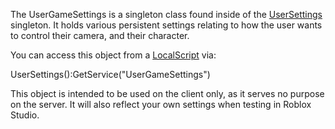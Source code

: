 The UserGameSettings is a singleton class found inside of the [UserSettings](https://developer.roblox.com/en-us/api-reference/class/UserSettings) singleton. It holds various persistent settings relating to how the user wants to control their camera, and their character.

You can access this object from a [LocalScript](https://developer.roblox.com/en-us/api-reference/class/LocalScript) via:

UserSettings():GetService("UserGameSettings")

This object is intended to be used on the client only, as it serves no purpose on the server. It will also reflect your own settings when testing in Roblox Studio.